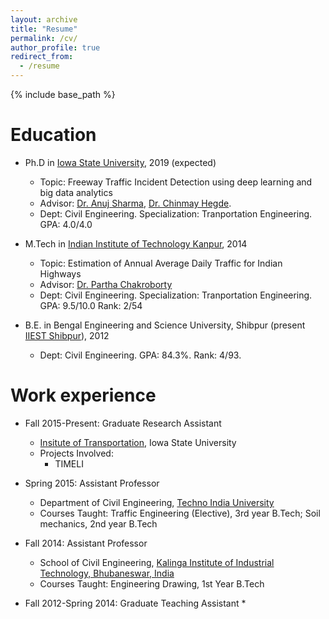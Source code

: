 ```yaml
---
layout: archive
title: "Resume"
permalink: /cv/
author_profile: true
redirect_from:
  - /resume
---
```


{% include base_path %}

Education
======

* Ph.D in [Iowa State University](https://www.iastate.edu/), 2019 (expected)
  * Topic: Freeway Traffic Incident Detection using deep learning and big data analytics
  * Advisor: [Dr. Anuj Sharma](https://www.ccee.iastate.edu/directory/?user_page=anujs), [Dr. Chinmay Hegde](http://home.engineering.iastate.edu/~chinmay/).
  * Dept: Civil Engineering. Specialization: Tranportation Engineering. GPA: 4.0/4.0
  
* M.Tech in [Indian Institute of Technology Kanpur](http://www.iitk.ac.in/), 2014
  * Topic: Estimation of Annual Average Daily Traffic for Indian Highways
  * Advisor: [Dr. Partha Chakroborty](http://home.iitk.ac.in/~partha/)
  * Dept: Civil Engineering. Specialization: Tranportation Engineering. GPA: 9.5/10.0 Rank: 2/54
  
* B.E. in Bengal Engineering and Science University, Shibpur (present [IIEST Shibpur](http://www.iiests.ac.in/)), 2012
  * Dept: Civil Engineering. GPA: 84.3%. Rank: 4/93.



Work experience
======
* Fall 2015-Present: Graduate Research Assistant
  * [Insitute of Transportation](http://www.intrans.iastate.edu), Iowa State University
  * Projects Involved: 
    * TIMELI
    
* Spring 2015: Assistant Professor
  * Department of Civil Engineering, [Techno India University](https://technoindiauniversity.ac.in/)
  * Courses Taught: Traffic Engineering (Elective), 3rd year B.Tech; Soil mechanics, 2nd year B.Tech
* Fall 2014: Assistant Professor
  * School of Civil Engineering, [Kalinga Institute of Industrial Technology, Bhubaneswar, India](http://kiit.ac.in/)
  * Courses Taught: Engineering Drawing, 1st Year B.Tech
* Fall 2012-Spring 2014: Graduate Teaching Assistant
  *  
